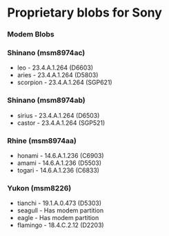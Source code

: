 # Proprietary blobs for Sony

### Modem Blobs
### Shinano (msm8974ac)
* leo      - 23.4.A.1.264 (D6603)
* aries    - 23.4.A.1.264 (D5803)
* scorpion - 23.4.A.1.264 (SGP621)

### Shinano (msm8974ab)
* sirius   - 23.4.A.1.264 (D6503)
* castor   - 23.4.A.1.264 (SGP521)

### Rhine (msm8974aa)
* honami   - 14.6.A.1.236 (C6903)
* amami    - 14.6.A.1.236 (D5503)
* togari   - 14.6.A.1.236 (C6833)

### Yukon (msm8226)
* tianchi  - 19.1.A.0.473 (D5303)
* seagull  - Has modem partition
* eagle    - Has modem partition
* flamingo - 18.4.C.2.12 (D2203)
